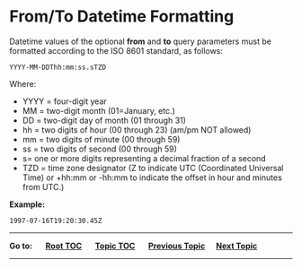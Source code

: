 # From/To Datetime Formatting

Datetime values of the optional **from** and **to** query parameters must be formatted according to the ISO 8601 standard, as follows:

`YYYY-MM-DDThh:mm:ss.sTZD` 

Where:

* YYYY = four-digit year
*  MM   = two-digit month (01=January, etc.)
*  DD   = two-digit day of month (01 through 31)
*  hh   = two digits of hour (00 through 23) (am/pm NOT allowed)
*  mm   = two digits of minute (00 through 59)
*  ss   = two digits of second (00 through 59)
*  s= one or more digits representing a decimal fraction of a second
*  TZD  = time zone designator (Z to indicate UTC (Coordinated Universal Time) or +hh:mm or -hh:mm to indicate the offset in hour and minutes from UTC.)

**Example:**

`1997-07-16T19:20:30.45Z`

----

**Go to:** &nbsp;&nbsp;&nbsp;&nbsp; [**Root TOC**](CM-Well.RootTOC.md) &nbsp;&nbsp;&nbsp;&nbsp; [**Topic TOC**](API.TOC.md) &nbsp;&nbsp;&nbsp;&nbsp; [**Previous Topic**](API.FieldNameFormats.md)&nbsp;&nbsp;&nbsp;&nbsp; [**Next Topic**](API.PagingThroughResultsWithOffsetAndLengthParameters.md)  

----

